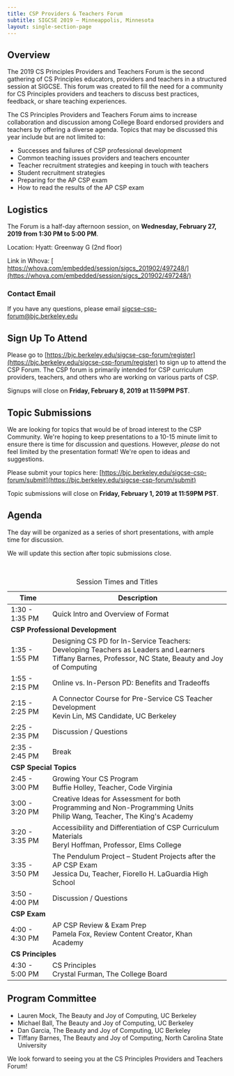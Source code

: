```yaml
---
title: CSP Providers & Teachers Forum
subtitle: SIGCSE 2019 — Minneappolis, Minnesota
layout: single-section-page
---
```


## Overview
The 2019 CS Principles Providers and Teachers Forum is the second gathering of CS Principles educators, providers and teachers in a structured session at SIGCSE. This forum was created to fill the need for a community for CS Principles providers and teachers to discuss best practices, feedback, or share teaching experiences.

The CS Principles Providers and Teachers Forum aims to increase collaboration and discussion among College Board endorsed providers and teachers by offering a diverse agenda. Topics that may be discussed this year include but are not limited to:

* Successes and failures of CSP professional development
* Common teaching issues providers and teachers encounter
* Teacher recruitment strategies and keeping in touch with teachers
* Student recruitment strategies
* Preparing for the AP CSP exam
* How to read the results of the AP CSP exam

## Logistics

The Forum is a half-day afternoon session, on **<time>Wednesday, February 27, 2019 from 1:30 PM to 5:00 PM</time>**.

Location: Hyatt: Greenway G (2nd floor)

Link in Whova: [ https://whova.com/embedded/session/sigcs_201902/497248/](https://whova.com/embedded/session/sigcs_201902/497248/)

### Contact Email
If you have any questions, please email [sigcse-csp-forum@bjc.berkeley.edu](mailto:sigcse-csp-forum@bjc.berkeley.edu)

## Sign Up To Attend
Please go to [https://bjc.berkeley.edu/sigcse-csp-forum/register](https://bjc.berkeley.edu/sigcse-csp-forum/register) to sign up to attend the CSP Forum. The CSP forum is primarily intended for CSP curriculum providers, teachers, and others who are working on various parts of CSP.

Signups will close on **Friday, February 8, 2019 at 11:59PM PST**.

## Topic Submissions

We are looking for topics that would be of broad interest to the CSP Community. We're hoping to keep presentations to a 10-15 minute limit to ensure there is time for discussion and questions. However, _please_ do not feel limited by the presentation format! We're open to ideas and suggestions.

Please submit your topics here: [https://bjc.berkeley.edu/sigcse-csp-forum/submit](https://bjc.berkeley.edu/sigcse-csp-forum/submit)

Topic submissions will close on **Friday, February 1, 2019 at 11:59PM PST**.

## Agenda

The day will be organized as a series of short presentations, with ample time for discussion.

We will update this section after topic submissions close.

<br>

<table class="table table-striped table-bordered">
  <caption class="sr-only">Session Times and Titles</caption>
  <thead>
    <tr>
      <th scope="col">Time</th>
      <th scope="col">Description</th>
    </tr>
  </thead>
  <tbody>
  <tr>
    <td>1:30 - 1:35 PM</td>
    <td>Quick Intro and Overview of Format</td>
  </tr>
  <tr>
    <td colspan="2"><strong>CSP Professional Development</strong></td>
  </tr>
  <tr>
    <td>1:35 - 1:55 PM</td>
    <td>Designing CS PD for In-Service Teachers: Developing Teachers as Leaders and Learners <br> Tiffany Barnes, Professor, NC State, Beauty and Joy of Computing</td>
  </tr>
  <tr>
    <td>1:55 - 2:15 PM</td>
    <td>Online vs. In-Person PD: Benefits and Tradeoffs <br< Evelyn Hunter, Curriculum Provider, CodeHS</td>
  </tr>
  <tr>
    <td>2:15 - 2:25 PM</td>
    <td>A Connector Course for Pre-Service CS Teacher Development <br> Kevin Lin, MS Candidate, UC Berkeley</td>
  </tr>
  <tr>
    <td>2:25 - 2:35 PM</td>
    <td>Discussion / Questions</td>
  </tr>
  <tr>
    <td>2:35 - 2:45 PM</td>
    <td>Break</td>
  </tr>
  <tr>
    <td colspan="2"><strong>CSP Special Topics</strong></td>
  </tr>
  <tr>
    <td>2:45 - 3:00 PM</td>
    <td>Growing Your CS Program <br> Buffie Holley, Teacher, Code Virginia</td>
  </tr>
  <tr>
    <td>3:00 - 3:20 PM</td>
    <td>Creative Ideas for Assessment for both Programming and Non-Programming Units <br> Philip Wang, Teacher, The King's Academy</td>
  </tr>
  <tr>
    <td>3:20 - 3:35 PM</td>
    <td>Accessibility and Differentiation of CSP Curriculum Materials <br> Beryl Hoffman, Professor, Elms College</td>
  </tr>
  <tr>
    <td>3:35 - 3:50 PM</td>
    <td>The Pendulum Project – Student Projects after the AP CSP Exam <br> Jessica Du, Teacher, Fiorello H. LaGuardia High School</td>
  </tr>
  <tr>
    <td>3:50 - 4:00 PM</td>
    <td>Discussion / Questions</td>
  </tr>
 <tr>
    <td colspan="2"><strong>CSP Exam</strong></td>
  </tr>
  <tr>
    <td>4:00 - 4:30 PM</td>
    <td>AP CSP Review & Exam Prep <br> Pamela Fox, Review Content Creator, Khan Academy</td>
  </tr>
  <td colspan="2"><strong>CS Principles</strong></td>
  <tr>
    <td>4:30 - 5:00 PM</td>
    <td>CS Principles <br> Crystal Furman, The College Board</td>
  </tr>
  </tbody>
</table>

## Program Committee

* Lauren Mock, The Beauty and Joy of Computing, UC Berkeley
* Michael Ball, The Beauty and Joy of Computing, UC Berkeley
* Dan Garcia, The Beauty and Joy of Computing, UC Berkeley
* Tiffany Barnes, The Beauty and Joy of Computing, North Carolina State University

We look forward to seeing you at the CS Principles Providers and Teachers Forum!
